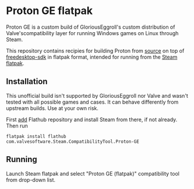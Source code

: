 # Proton GE flatpak

Proton GE is a custom build of GloriousEggroll's custom distribution of Valve'scompatibility layer for running Windows games on Linux through Steam.

This repository contains recipies for building Proton from [source](https://github.com/GloriousEggroll/proton-ge-custom) on top of [freedesktop-sdk](https://gitlab.com/freedesktop-sdk/freedesktop-sdk) in flatpak format, intended for running from the [Steam flatpak](https://github.com/flathub/com.valvesoftware.Steam).

## Installation

This unofficial build isn't supported by GloriousEggroll nor Valve and wasn't tested with all possible games and cases. It can behave differently from upstream builds. Use at your own risk.

First [add](https://flatpak.org/setup) Flathub repository and install Steam from there, if not already. Then run
```
flatpak install flathub com.valvesoftware.Steam.CompatibilityTool.Proton-GE
```

## Running

Launch Steam flatpak and select "Proton GE (flatpak)" compatibility tool from drop-down list.
